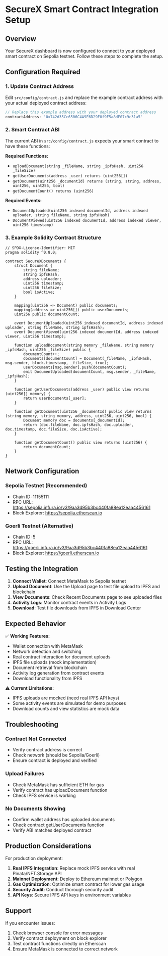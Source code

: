 # SecureX Smart Contract Integration Setup

## Overview
Your SecureX dashboard is now configured to connect to your deployed smart contract on Sepolia testnet. Follow these steps to complete the setup.

## Configuration Required

### 1. Update Contract Address
Edit `src/config/contract.js` and replace the example contract address with your actual deployed contract address:

```javascript
// Replace this example address with your deployed contract address
contractAddress: '0x742d35Cc6506C4A9E6D29F0f9F5a8dF07c9c31a5'
```

### 2. Smart Contract ABI
The current ABI in `src/config/contract.js` expects your smart contract to have these functions:

**Required Functions:**
- `uploadDocument(string _fileName, string _ipfsHash, uint256 _fileSize)`
- `getUserDocuments(address _user) returns (uint256[])`
- `getDocument(uint256 _documentId) returns (string, string, address, uint256, uint256, bool)`
- `getDocumentCount() returns (uint256)`

**Required Events:**
- `DocumentUploaded(uint256 indexed documentId, address indexed uploader, string fileName, string ipfsHash)`
- `DocumentViewed(uint256 indexed documentId, address indexed viewer, uint256 timestamp)`

### 3. Example Solidity Contract Structure

```solidity
// SPDX-License-Identifier: MIT
pragma solidity ^0.8.0;

contract SecureXDocuments {
    struct Document {
        string fileName;
        string ipfsHash;
        address uploader;
        uint256 timestamp;
        uint256 fileSize;
        bool isActive;
    }
    
    mapping(uint256 => Document) public documents;
    mapping(address => uint256[]) public userDocuments;
    uint256 public documentCount;
    
    event DocumentUploaded(uint256 indexed documentId, address indexed uploader, string fileName, string ipfsHash);
    event DocumentViewed(uint256 indexed documentId, address indexed viewer, uint256 timestamp);
    
    function uploadDocument(string memory _fileName, string memory _ipfsHash, uint256 _fileSize) public {
        documentCount++;
        documents[documentCount] = Document(_fileName, _ipfsHash, msg.sender, block.timestamp, _fileSize, true);
        userDocuments[msg.sender].push(documentCount);
        emit DocumentUploaded(documentCount, msg.sender, _fileName, _ipfsHash);
    }
    
    function getUserDocuments(address _user) public view returns (uint256[] memory) {
        return userDocuments[_user];
    }
    
    function getDocument(uint256 _documentId) public view returns (string memory, string memory, address, uint256, uint256, bool) {
        Document memory doc = documents[_documentId];
        return (doc.fileName, doc.ipfsHash, doc.uploader, doc.timestamp, doc.fileSize, doc.isActive);
    }
    
    function getDocumentCount() public view returns (uint256) {
        return documentCount;
    }
}
```

## Network Configuration

### Sepolia Testnet (Recommended)
- Chain ID: 11155111
- RPC URL: https://sepolia.infura.io/v3/9aa3d95b3bc440fa88ea12eaa4456161
- Block Explorer: https://sepolia.etherscan.io

### Goerli Testnet (Alternative)
- Chain ID: 5
- RPC URL: https://goerli.infura.io/v3/9aa3d95b3bc440fa88ea12eaa4456161
- Block Explorer: https://goerli.etherscan.io

## Testing the Integration

1. **Connect Wallet**: Connect MetaMask to Sepolia testnet
2. **Upload Document**: Use the Upload page to test file upload to IPFS and blockchain
3. **View Documents**: Check Recent Documents page to see uploaded files
4. **Activity Logs**: Monitor contract events in Activity Logs
5. **Download**: Test file downloads from IPFS in Download Center

## Expected Behavior

✅ **Working Features:**
- Wallet connection with MetaMask
- Network detection and switching
- Real contract interaction for document uploads
- IPFS file uploads (mock implementation)
- Document retrieval from blockchain
- Activity log generation from contract events
- Download functionality from IPFS

⚠️ **Current Limitations:**
- IPFS uploads are mocked (need real IPFS API keys)
- Some activity events are simulated for demo purposes
- Download counts and view statistics are mock data

## Troubleshooting

### Contract Not Connected
- Verify contract address is correct
- Check network (should be Sepolia/Goerli)
- Ensure contract is deployed and verified

### Upload Failures
- Check MetaMask has sufficient ETH for gas
- Verify contract has uploadDocument function
- Check IPFS service is working

### No Documents Showing
- Confirm wallet address has uploaded documents
- Check contract getUserDocuments function
- Verify ABI matches deployed contract

## Production Considerations

For production deployment:

1. **Real IPFS Integration**: Replace mock IPFS service with real Pinata/NFT.Storage API
2. **Mainnet Deployment**: Deploy to Ethereum mainnet or Polygon
3. **Gas Optimization**: Optimize smart contract for lower gas usage
4. **Security Audit**: Conduct thorough security audit
5. **API Keys**: Secure IPFS API keys in environment variables

## Support

If you encounter issues:
1. Check browser console for error messages
2. Verify contract deployment on block explorer
3. Test contract functions directly on Etherscan
4. Ensure MetaMask is connected to correct network
